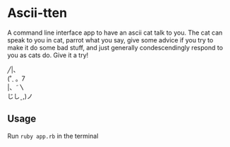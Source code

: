 # Ascii-tten
A command line interface app to have an ascii cat talk to you. The cat can speak to you in cat, parrot what you say, give some advice if you try to make it do some bad stuff, and just generally condescendingly respond to you as cats do. Give it a try!

  ╱|、     
(˚ˎ 。7     
|、˜〵        
じしˍ,)ノ

## Usage
Run `ruby app.rb` in the terminal
